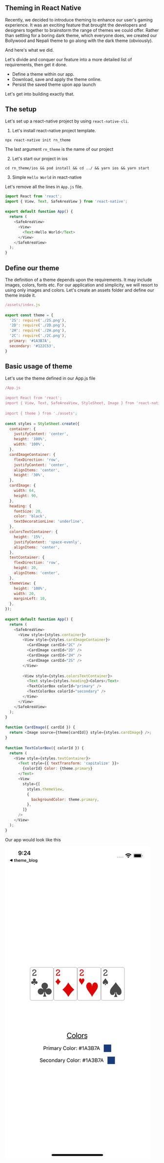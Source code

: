 ## Theming in React Native

Recently, we decided to introduce theming to enhance our user's gaming experience.
It was an exciting feature that brought the developers and designers together to brainstorm
the range of themes we could offer. Rather than settling for a boring dark theme, which everyone does, we created our Bollywood and Nepali theme to go along with the dark theme (obviously).

And here's what we did.

Let's divide and conquer our feature into a more detailed list of requirements, then get it done.

- Define a theme within our app.
- Download, save and apply the theme online.
- Persist the saved theme upon app launch

Let's get into building exactly that.

## The setup

Let's set up a react-native project by using `react-native-cli`.

1. Let's install react-native project template.

```
npx react-native init rn_theme
```

The last argument `rn_theme` is the name of our project

2. Let's start our project in ios

```
cd rn_theme/ios && pod install && cd ../ && yarn ios && yarn start
```

3. Simple `Hello World` in react-native

Let's remove all the lines in `App.js` file.

```Javascript
import React from 'react';
import { View, Text, SafeAreaView } from 'react-native';

export default function App() {
  return (
    <SafeAreaView>
      <View>
        <Text>Hello World</Text>
      </View>
    </SafeAreaView>
  );
}
```

## Define our theme

The definition of a theme depends upon the requirements. It may include images, colors, fonts etc.
For our application and simplicity, we will resort to using only images and colors.
Let's create an assets folder and define our theme inside it.

```Javascript
/assets/index.js

export const theme = {
  '2S': require('./2S.png'),
  '2D': require('./2D.png'),
  '2H': require('./2H.png'),
  '2C': require('./2C.png'),
  primary: '#1A3B7A',
  secondary: '#122C53',
}
```

## Basic usage of theme

Let's use the theme defined in our App.js file

```Javascript
/App.js

import React from 'react';
import { View, Text, SafeAreaView, StyleSheet, Image } from 'react-native';

import { theme } from './assets';

const styles = StyleSheet.create({
  container: {
    justifyContent: 'center',
    height: '100%',
    width: '100%',
  },
  cardImageContainer: {
    flexDirection: 'row',
    justifyContent: 'center',
    alignItems: 'center',
    height: '30%',
  },
  cardImage: {
    width: 64,
    height: 90,
  },
  heading: {
    fontSize: 20,
    color: 'black',
    textDecorationLine: 'underline',
  },
  colorsTextContainer: {
    height: '15%',
    justifyContent: 'space-evenly',
    alignItems: 'center',
  },
  textContainer: {
    flexDirection: 'row',
    height: 20,
    alignItems: 'center',
  },
  themeView: {
    height: '100%',
    width: 20,
    marginLeft: 10,
  },
});

export default function App() {
  return (
    <SafeAreaView>
      <View style={styles.container}>
        <View style={styles.cardImageContainer}>
          <CardImage cardId="2C" />
          <CardImage cardId="2D" />
          <CardImage cardId="2H" />
          <CardImage cardId="2S" />
        </View>

        <View style={styles.colorsTextContainer}>
          <Text style={styles.heading}>Colors</Text>
          <TextColorBox colorId="primary" />
          <TextColorBox colorId="secondary" />
        </View>
      </View>
    </SafeAreaView>
  );
}

function CardImage({ cardId }) {
  return <Image source={theme[cardId]} style={styles.cardImage} />;
}

function TextColorBox({ colorId }) {
  return (
    <View style={styles.textContainer}>
      <Text style={{ textTransform: 'capitalize' }}>
        {colorId} Color: {theme.primary}
      </Text>
      <View
        style={[
          styles.themeView,
          {
            backgroundColor: theme.primary,
          },
        ]}
      />
    </View>
  );
}

```

Our app would look like this

![Basic App](./step-1.png)
